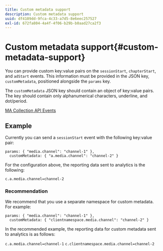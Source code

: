 ```yaml
---
title: Custom metadata support
description: Custom metadata support
uuid: df4109dd-9fca-4c33-a7d5-8e6eec257527
exl-id: 672fa804-4a4f-4f06-b29b-b0aad27ca2f3
---
```

# Custom metadata support{#custom-metadata-support}

You can provide custom key:value pairs on the `sessionStart`, `chapterStart`, and `adStart` events. This information must be provided in the JSON key, `customMetadata`, positioned alongside the `params` key.

The `customMetadata` JSON key should contain an object of key:value pairs. The key should contain only alphanumerical characters, underline, and dot/period.

[MA Collection API Events](/help/media-collection-api/mc-api-ref/mc-api-events-req.md)

## Example

Currently you can send a `sessionStart` event with the following key:value pair:

```
params: { "media.channel": "channel-1" },
  customMetadata: { "a.media.channel": "channel-2" }
```

For the configuration above, the reporting data sent to analytics is the following:

`c.a.media.channel=channel-2`

### Recommendation

We recommend that you use a separate namespace for custom metadata. For example:

```
params: { "media.channel": "channel-1" },
  customMetadata: { "clientnamespace.media.channel": "channel-2" }
```

 In the recommended example, the reporting data for custom metadata sent to analytics is as follows:

`c.a.media.channel=channel-1`
`c.clientnamespace.media.channel=channel-2`
